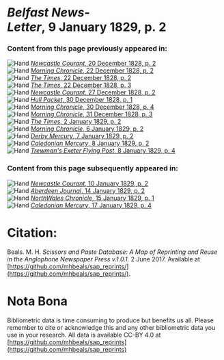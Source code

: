 # *Belfast News-Letter*, 9 January 1829, p. 2  
  
### Content from this page previously appeared in:  
![Hand](http://scissorsandpaste.net/wp-content/uploads/2017/06/smallhandpointer.png) [*Newcastle Courant*, 20 December 1828, p. 2](https://mhbeals.github.io/sap_html/Newcastle-Courant/Newcastle-Courant-20-December-1828-p-2)  
![Hand](http://scissorsandpaste.net/wp-content/uploads/2017/06/smallhandpointer.png) [*Morning Chronicle*, 22 December 1828, p. 2](https://mhbeals.github.io/sap_html/Morning-Chronicle/Morning-Chronicle-22-December-1828-p-2)  
![Hand](http://scissorsandpaste.net/wp-content/uploads/2017/06/smallhandpointer.png) [*The Times*, 22 December 1828, p. 2](https://mhbeals.github.io/sap_html/The-Times/The-Times-22-December-1828-p-2)  
![Hand](http://scissorsandpaste.net/wp-content/uploads/2017/06/smallhandpointer.png) [*The Times*, 22 December 1828, p. 3](https://mhbeals.github.io/sap_html/The-Times/The-Times-22-December-1828-p-3)  
![Hand](http://scissorsandpaste.net/wp-content/uploads/2017/06/smallhandpointer.png) [*Newcastle Courant*, 27 December 1828, p. 2](https://mhbeals.github.io/sap_html/Newcastle-Courant/Newcastle-Courant-27-December-1828-p-2)  
![Hand](http://scissorsandpaste.net/wp-content/uploads/2017/06/smallhandpointer.png) [*Hull Packet*, 30 December 1828, p. 1](https://mhbeals.github.io/sap_html/Hull-Packet/Hull-Packet-30-December-1828-p-1)  
![Hand](http://scissorsandpaste.net/wp-content/uploads/2017/06/smallhandpointer.png) [*Morning Chronicle*, 30 December 1828, p. 4](https://mhbeals.github.io/sap_html/Morning-Chronicle/Morning-Chronicle-30-December-1828-p-4)  
![Hand](http://scissorsandpaste.net/wp-content/uploads/2017/06/smallhandpointer.png) [*Morning Chronicle*, 31 December 1828, p. 3](https://mhbeals.github.io/sap_html/Morning-Chronicle/Morning-Chronicle-31-December-1828-p-3)  
![Hand](http://scissorsandpaste.net/wp-content/uploads/2017/06/smallhandpointer.png) [*The Times*, 2 January 1829, p. 2](https://mhbeals.github.io/sap_html/The-Times/The-Times-2-January-1829-p-2)  
![Hand](http://scissorsandpaste.net/wp-content/uploads/2017/06/smallhandpointer.png) [*Morning Chronicle*, 6 January 1829, p. 2](https://mhbeals.github.io/sap_html/Morning-Chronicle/Morning-Chronicle-6-January-1829-p-2)  
![Hand](http://scissorsandpaste.net/wp-content/uploads/2017/06/smallhandpointer.png) [*Derby Mercury*, 7 January 1829, p. 2](https://mhbeals.github.io/sap_html/Derby-Mercury/Derby-Mercury-7-January-1829-p-2)  
![Hand](http://scissorsandpaste.net/wp-content/uploads/2017/06/smallhandpointer.png) [*Caledonian Mercury*, 8 January 1829, p. 2](https://mhbeals.github.io/sap_html/Caledonian-Mercury/Caledonian-Mercury-8-January-1829-p-2)  
![Hand](http://scissorsandpaste.net/wp-content/uploads/2017/06/smallhandpointer.png) [*Trewman's Exeter Flying Post*, 8 January 1829, p. 4](https://mhbeals.github.io/sap_html/Trewman's-Exeter-Flying-Post/Trewman's-Exeter-Flying-Post-8-January-1829-p-4)  
  
### Content from this page subsequently appeared in:  
![Hand](http://scissorsandpaste.net/wp-content/uploads/2017/06/smallhandpointer.png) [*Newcastle Courant*, 10 January 1829, p. 2](https://mhbeals.github.io/sap_html/Newcastle-Courant/Newcastle-Courant-10-January-1829-p-2)  
![Hand](http://scissorsandpaste.net/wp-content/uploads/2017/06/smallhandpointer.png) [*Aberdeen Journal*, 14 January 1829, p. 2](https://mhbeals.github.io/sap_html/Aberdeen-Journal/Aberdeen-Journal-14-January-1829-p-2)  
![Hand](http://scissorsandpaste.net/wp-content/uploads/2017/06/smallhandpointer.png) [*NorthWales Chronicle*, 15 January 1829, p. 1](https://mhbeals.github.io/sap_html/NorthWales-Chronicle/NorthWales-Chronicle-15-January-1829-p-1)  
![Hand](http://scissorsandpaste.net/wp-content/uploads/2017/06/smallhandpointer.png) [*Caledonian Mercury*, 17 January 1829, p. 4](https://mhbeals.github.io/sap_html/Caledonian-Mercury/Caledonian-Mercury-17-January-1829-p-4)  


# Citation: 

Beals. M. H. *Scissors and Paste Database: A Map of Reprinting and Reuse in the Anglophone Newspaper Press v.1.0.1.* 2 June 2017. Available at [https://github.com/mhbeals/sap_reprints/](https://github.com/mhbeals/sap_reprints/). 

# Nota Bona

Bibliometric data is time consuming to produce but benefits us all. Please remember to cite or acknowledge this and any other bibliometric data you use in your research. All data is available CC-BY 4.0 at [https://github.com/mhbeals/sap_reprints](https://github.com/mhbeals/sap_reprints)